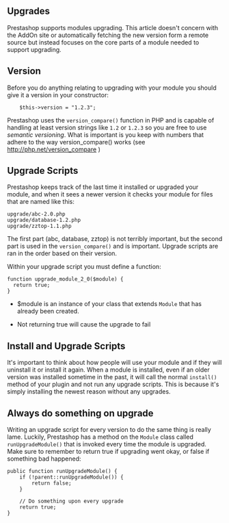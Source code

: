 ## Upgrades
  
Prestashop supports modules upgrading. This article doesn't
concern with the AddOn site or automatically fetching the
new version form a remote source but instead focuses on the
core parts of a module needed to support upgrading.

## Version

Before you do anything relating to upgrading with your module
you should give it a version in your constructor:

```
    $this->version = "1.2.3";
```

Prestashop uses the `version_compare()` function in PHP and
is capable of handling at least version strings like `1.2` or
`1.2.3` so you are free to use *semantic versioning*. What is
important is you keep with numbers that adhere to the way
version_compare() works (see http://php.net/version_compare )

## Upgrade Scripts

Prestashop keeps track of the last time it installed or upgraded
your module, and when it sees a newer version it checks your
module for files that are named like this:

```
upgrade/abc-2.0.php
upgrade/database-1.2.php
upgrade/zztop-1.1.php
```

The first part (abc, database, zztop) is not terribly important,
but the second part is used in the `version_compare()` and is
important. Upgrade scripts are ran in the order based on their
version.

Within your upgrade script you must define a function:

```
function upgrade_module_2_0($module) {
  return true;
}
```

* $module is an instance of your class that extends `Module` that
  has already been created.

* Not returning true will cause the upgrade to fail

## Install and Upgrade Scripts

It's important to think about how people will use your module and
if they will uninstall it or install it again. When a module is installed,
even if an older version was installed sometime in the past, it will
call the normal `install()` method of your plugin and not run any
upgrade scripts. This is because it's simply installing the newest
reason without any upgrades.


## Always do something on upgrade

Writing an upgrade script for every version to do the same thing is
really lame. Luckily, Prestashop has a method on the `Module` class
called `runUpgradeModule()` that is invoked every time the module
is upgraded. Make sure to remember to return true if upgrading
went okay, or false if something bad happened:

```
public function runUpgradeModule() {
    if (!parent::runUpgradeModule()) {
        return false;
    }
    
    // Do something upon every upgrade
    return true;
}
```


